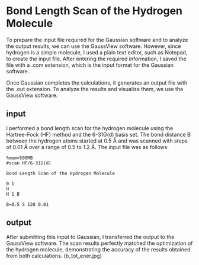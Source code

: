 # Bond Length Scan of the Hydrogen Molecule

To prepare the input file required for the Gaussian software and to analyze the output results, we can use the GaussView software. However, since hydrogen is a simple molecule, I used a plain text editor, such as Notepad, to create the input file. After entering the required information, I saved the file with a .com extension, which is the input format for the Gaussian software.

Once Gaussian completes the calculations, it generates an output file with the .out extension. To analyze the results and visualize them, we use the GaussView software.
## input
I performed a bond length scan for the hydrogen molecule using the Hartree-Fock (HF) method and the 6-31G(d) basis set. The bond distance B between the hydrogen atoms started at 0.5 Å and was scanned with steps of 0.01 Å over a range of 0.5 to 1.2 Å. The input file was as follows:
```
%mem=500MB
#scan HF/6-31G(d)

Bond Length Scan of the Hydrogen Molecule

0 1
H
H 1 B

B=0.5 S 120 0.01
```
## output
After submitting this input to Gaussian, I transferred the output to the 
GaussView software. The scan results perfectly matched the 
optimization of the hydrogen molecule, demonstrating the accuracy of 
the results obtained from both calculations.
(b_tot_ener.jpg)

